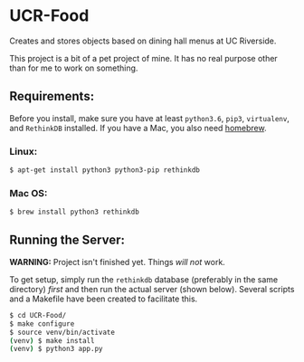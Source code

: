 # UCR-Food
Creates and stores objects based on dining hall menus at UC Riverside.

This project is a bit of a pet project of mine. It has no real purpose
other than for me to work on something.

## Requirements:
Before you install, make sure you have at least `python3.6`, `pip3`, 
`virtualenv`, and `RethinkDB` installed. If you have a Mac, you also 
need [homebrew](brew.sh).

### Linux:
```bash
$ apt-get install python3 python3-pip rethinkdb
```

### Mac OS:
```bash
$ brew install python3 rethinkdb
```

## Running the Server:
**WARNING:** Project isn't finished yet. Things *will not* work.

To get setup, simply run the `rethinkdb` database (preferably in the 
same directory) *first* and then run the actual server (shown below). 
Several scripts and a Makefile have been created to facilitate this.

```bash
$ cd UCR-Food/
$ make configure
$ source venv/bin/activate
(venv) $ make install
(venv) $ python3 app.py
```